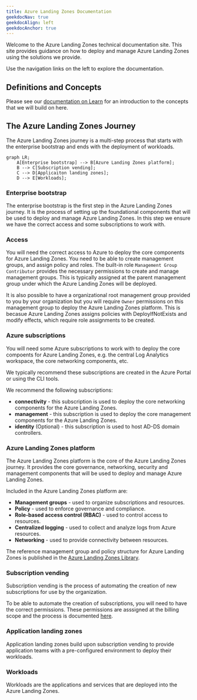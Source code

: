 ```yaml
---
title: Azure Landing Zones Documentation
geekdocNav: true
geekdocAlign: left
geekdocAnchor: true
---
```


Welcome to the Azure Landing Zones technical documentation site.
This site provides guidance on how to deploy and manage Azure Landing Zones using the solutions we provide.

Use the navigation links on the left to explore the documentation.

## Definitions and Concepts

Please see our [documentation on Learn](https://learn.microsoft.com/azure/cloud-adoption-framework/ready/landing-zone/) for an introduction to the concepts that we will build on here.

## The Azure Landing Zones Journey

The Azure Landing Zones journey is a multi-step process that starts with the enterprise bootstrap and ends with the deployment of workloads.

```mermaid
graph LR;
    A[Enterprise bootstrap] --> B[Azure Landing Zones platform];
    B --> C[Subscription vending];
    C --> D[Applicaiton landing zones];
    D --> E[Workloads];
```

### Enterprise bootstrap

The enterprise bootstrap is the first step in the Azure Landing Zones journey.
It is the process of setting up the foundational components that will be used to deploy and manage Azure Landing Zones.
In this step we ensure we have the correct access and some subscriptions to work with.

### Access

You will need the correct access to Azure to deploy the core components for Azure Landing Zones.
You need to be able to create management groups, and assign policy and roles.
The built-in role `Management Group Contributor` provides the necessary permissions to create and manage management groups.
This is typically assigned at the parent management group under which the Azure Landing Zones will be deployed.

It is also possible to have a organizational root management group provided to you by your organization but you will require `Owner` permissions on this management group to deploy the Azure Landing Zones platform.
This is becasue Azure Landing Zones assigns policies with DeployIfNotExists and modify effects, which require role assignments to be created.

### Azure subscriptions

You will need some Azure subscriptions to work with to deploy the core compoents for Azure Landing Zones, e.g. the central Log Analytics workspace, the core networking components, etc.

We typically recommend these subscriptions are created in the Azure Portal or using the CLI tools.

We recommend the following subscriptions:

- **connectivity** - this subscription is used to deploy the core networking components for the Azure Landing Zones.
- **management** - this subscription is used to deploy the core management components for the Azure Landing Zones.
- **identity** (Optional) - this subscription is used to host AD-DS domain controllers.

### Azure Landing Zones platform

The Azure Landing Zones platform is the core of the Azure Landing Zones journey.
It provides the core governance, networking, security and management components that will be used to deploy and manage Azure Landing Zones.

Included in the Azure Landing Zones platform are:

- **Management groups** - used to organize subscriptions and resources.
- **Policy** - used to enforce governance and compliance.
- **Role-based access control (RBAC)** - used to control access to resources.
- **Centralized logging** - used to collect and analyze logs from Azure resources.
- **Networking** - used to provide connectivity between resources.

The reference management group and policy structure for Azure Landing Zones is published in the [Azure Landing Zones Library](https://azure.github.io/Azure-Landing-Zones-Library/).

### Subscription vending

Subscription vending is the process of automating the creation of new subscriptions for use by the organization.

To be able to automate the creation of subscriptions, you will need to have the correct permissions.
These permissions are asssigned at the billing scope and the process is documented [here](https://learn.microsoft.com/azure/cost-management-billing/manage/programmatically-create-subscription).

### Application landing zones

Application landing zones build upon subscription vending to provide application teams with a pre-configured environment to deploy their workloads.

### Workloads

Workloads are the applications and services that are deployed into the Azure Landing Zones.
